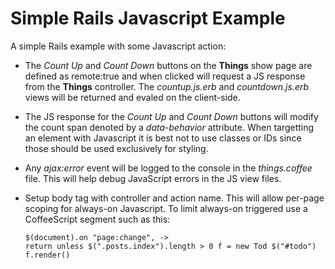 Simple Rails Javascript Example
===============================

A simple Rails example with some Javascript action:

  * The _Count Up_ and _Count Down_ buttons on the **Things** show page are
    defined as remote:true and when clicked will request a JS response from the
    **Things** controller. The _countup.js.erb_ and _countdown.js.erb_ views
    will be returned and evaled on the client-side.

  * The JS response for the  _Count Up_ and _Count Down_ buttons will modify
    the count span denoted by a _data-behavior_ attribute. When targetting
    an element with Javascript it is best not to use classes or IDs since those
    should be used exclusively for styling.

  * Any _ajax:error_ event will be logged to the console in the _things.coffee_
    file. This will help debug JavaScript errors in the JS view files.

  * Setup body tag with controller and action name. This will allow per-page
    scoping for always-on Javascript. To limit always-on triggered use a
    CoffeeScript segment such as this:

      `$(document).on "page:change", ->`  
      `return unless $(".posts.index").length > 0 f = new Tod $("#todo")`  
      `f.render()`
